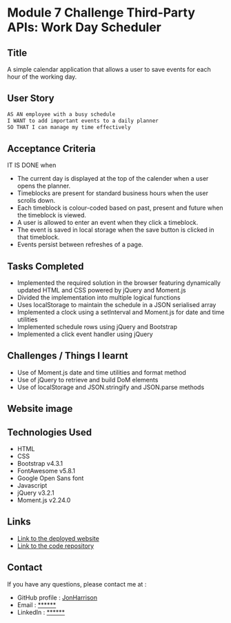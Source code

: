 # Module 7 Challenge Third-Party APIs: Work Day Scheduler

## Title

A simple calendar application that allows a user to save events for each hour of the working day.

## User Story

```md
AS AN employee with a busy schedule
I WANT to add important events to a daily planner
SO THAT I can manage my time effectively
```

## Acceptance Criteria

IT IS DONE when

* The current day is displayed at the top of the calender when a user opens the planner.
* Timeblocks are present for standard business hours when the user scrolls down.
* Each timeblock is colour-coded based on past, present and future when the timeblock is viewed.
* A user is allowed to enter an event when they click a timeblock.
* The event is saved in local storage when the save button is clicked in that timeblock.
* Events persist between refreshes of a page.

## Tasks Completed

* Implemented the required solution in the browser featuring dynamically updated HTML and CSS powered by jQuery and Moment.js
* Divided the implementation into multiple logical functions
* Uses localStorage to maintain the schedule in a JSON serialised array
* Implemented a clock using a setInterval and Moment.js for date and time utilities
* Implemented schedule rows using jQuery and Bootstrap
* Implemented a click event handler using jQuery

## Challenges / Things I learnt

* Use of Moment.js date and time utilities and format method
* Use of jQuery to retrieve and build DoM elements
* Use of localStorage and JSON.stringify and JSON.parse methods

## Website image

## Technologies Used

- HTML
- CSS
- Bootstrap v4.3.1
- FontAwesome v5.8.1
- Google Open Sans font
- Javascript
- jQuery v3.2.1
- Moment.js v2.24.0

## Links

* [Link to the deployed website](https://jonharrison.github.io/work-day-scheduler/)
* [Link to the code repository](https://github.com/JonHarrison/work-day-scheduler)

## Contact

If you have any questions, please contact me at :

* GitHub profile : [JonHarrison](https://github.com/JonHarrison)
* Email : [******]()
* LinkedIn : [******]()
